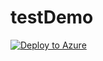 # testDemo

[![Deploy to Azure](https://azuredeploy.net/deploybutton.svg)](https://portal.azure.com/#create/Microsoft.Template?repository=https://github.com/farrukh-kaispe/deploy?ptmpl=parameters.azuredeploy.json)


